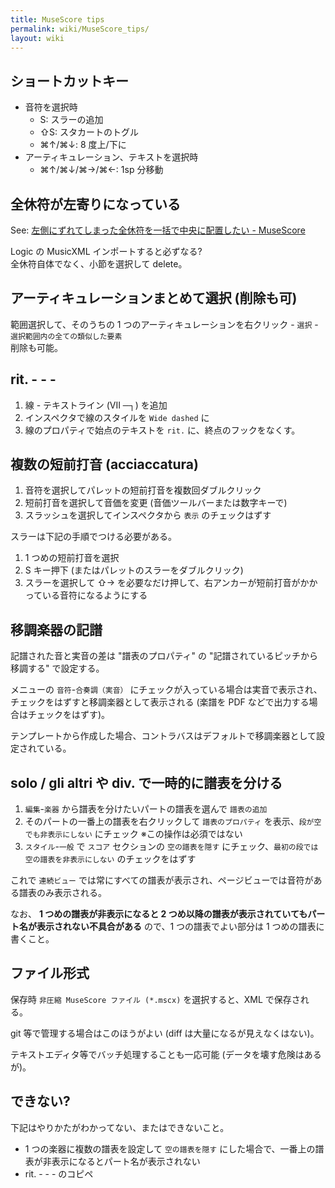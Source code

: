 ```yaml
---
title: MuseScore tips
permalink: wiki/MuseScore_tips/
layout: wiki
---
```


## ショートカットキー

- 音符を選択時
  - <span class="mac-key">S</span>: スラーの追加
  - <span class="mac-key">⇧S</span>: スタカートのトグル
  - <span class="mac-key">⌘↑/⌘↓</span>: 8 度上/下に
- アーティキュレーション、テキストを選択時
  - <span class="mac-key">⌘↑/⌘↓/⌘→/⌘←</span>: 1sp 分移動


## 全休符が左寄りになっている

See: [左側にずれてしまった全休符を一括で中央に配置したい - MuseScore](https://musescore.org/ja/node/20447)

Logic の MusicXML インポートすると必ずなる?
<br>
全休符自体でなく、小節を選択して delete。


## アーティキュレーションまとめて選択 (削除も可)

範囲選択して、そのうちの 1 つのアーティキュレーションを右クリック - `選択` - `選択範囲内の全ての類似した要素`
<br>
削除も可能。


## rit. - - -

1. 線 - テキストライン (VII ─┐) を追加
2. インスペクタで線のスタイルを `Wide dashed` に
3. 線のプロパティで始点のテキストを `rit.` に、終点のフックをなくす。


## 複数の短前打音 (acciaccatura)

1. 音符を選択してパレットの短前打音を複数回ダブルクリック
2. 短前打音を選択して音価を変更 (音価ツールバーまたは数字キーで)
3. スラッシュを選択してインスペクタから `表示` のチェックはずす

スラーは下記の手順でつける必要がある。

1. 1 つめの短前打音を選択
2. S キー押下 (またはパレットのスラーをダブルクリック)
3. スラーを選択して <span class="mac-key">⇧→</span> を必要なだけ押して、右アンカーが短前打音がかかっている音符になるようにする


## 移調楽器の記譜

記譜された音と実音の差は "譜表のプロパティ" の "記譜されているピッチから移調する" で設定する。

メニューの `音符`-`合奏調（実音）` にチェックが入っている場合は実音で表示され、チェックをはずすと移調楽器として表示される (楽譜を PDF などで出力する場合はチェックをはずす)。

テンプレートから作成した場合、コントラバスはデフォルトで移調楽器として設定されている。


## solo / gli altri や div. で一時的に譜表を分ける

1. `編集`-`楽器` から譜表を分けたいパートの譜表を選んで `譜表の追加`
2. そのパートの一番上の譜表を右クリックして `譜表のプロパティ` を表示、`段が空でも非表示にしない` にチェック ※この操作は必須ではない
3. `スタイル`-`一般` で `スコア` セクションの `空の譜表を隠す` にチェック、`最初の段では空の譜表を非表示にしない` のチェックをはずす

これで `連続ビュー` では常にすべての譜表が表示され、ページビューでは音符がある譜表のみ表示される。

なお、 **1 つめの譜表が非表示になると 2 つめ以降の譜表が表示されていてもパート名が表示されない不具合がある** ので、1 つの譜表でよい部分は 1 つめの譜表に書くこと。

## ファイル形式

保存時 `非圧縮 MuseScore ファイル (*.mscx)` を選択すると、XML で保存される。

git 等で管理する場合はこのほうがよい (diff は大量になるが見えなくはない)。

テキストエディタ等でバッチ処理することも一応可能 (データを壊す危険はあるが)。


## できない?

下記はやりかたがわかってない、またはできないこと。

- 1 つの楽器に複数の譜表を設定して `空の譜表を隠す` にした場合で、一番上の譜表が非表示になるとパート名が表示されない
- rit. - - - のコピペ

